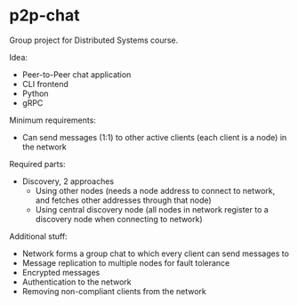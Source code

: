 # p2p-chat

Group project for Distributed Systems course.

Idea:

- Peer-to-Peer chat application
- CLI frontend
- Python
- gRPC

Minimum requirements:

- Can send messages (1:1) to other active clients (each client is a node) in the
  network

Required parts:

- Discovery, 2 approaches
  - Using other nodes (needs a node address to connect to network, and fetches
    other addresses through that node)
  - Using central discovery node (all nodes in network register to a discovery
    node when connecting to network)

Additional stuff:

- Network forms a group chat to which every client can send messages to
- Message replication to multiple nodes for fault tolerance
- Encrypted messages
- Authentication to the network
- Removing non-compliant clients from the network

